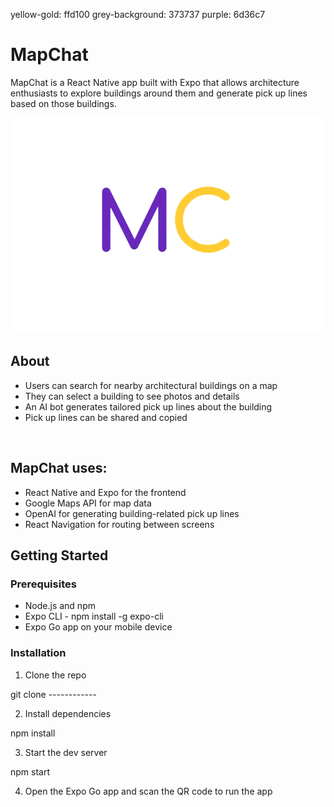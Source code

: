 yellow-gold: ffd100
grey-background: 373737
purple: 6d36c7

# MapChat<br>

MapChat is a React Native app built with Expo that allows architecture enthusiasts to explore buildings around them and generate pick up lines based on those buildings.<br>

![Image Alt Text](mapchat.png)

## About<br>

- Users can search for nearby architectural buildings on a map
- They can select a building to see photos and details
- An AI bot generates tailored pick up lines about the building
- Pick up lines can be shared and copied

<br>

## MapChat uses:<br>

- React Native and Expo for the frontend
- Google Maps API for map data
- OpenAI for generating building-related pick up lines
- React Navigation for routing between screens
  <br>

## Getting Started<br>

### Prerequisites<br>

- Node.js and npm
- Expo CLI - npm install -g expo-cli
- Expo Go app on your mobile device<br>

### Installation<br>

1. Clone the repo

git clone ------------
<br>

2. Install dependencies

npm install
<br>

3.  Start the dev server

npm start
<br>

4. Open the Expo Go app and scan the QR code to run the app
